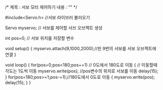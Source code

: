/*
 제목 :  서보 모터 제어하기
 내용 :  ""
 */

#include<Servo.h> //서보 라이브러 불러오기

Servo myservo; // 서보를 제어할 서브 오브젝트 생성

int pos=0; // 서보 위치를 저장할 변수

void setup()
{
  myservo.attach(9,1000,2000);//핀 9번의 서보를 서보 오브젝트에 연결
}

void loop()
{
  for(pos=0;pos<180;pos+=1) // 0도에서 180도로 이동
  { // 이동할때 각도는 1도씩 이동
    myservo.write(pos); //pos변수의 위치로 서보를 이동
    delay(15); 
  }
  for(pos=180;pos>=1;pos-=1);//180도에서 0도로 이동
  {
    myservo.write(pos);
    delay(15);
  }
}
